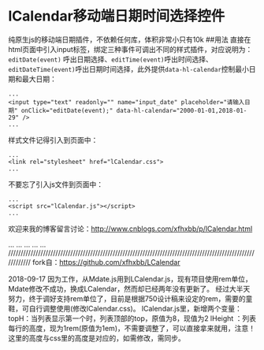 lCalendar移动端日期时间选择控件
==========
纯原生js的移动端日期插件，不依赖任何库，体积非常小只有10k
##用法
直接在html页面中引入input标签，绑定三种事件可调出不同的样式插件，对应说明为：`editDate(event)` 呼出日期选择、`editTime(event)`呼出时间选择、`editDateTime(event)`呼出日期时间选择，此外提供`data-hl-calendar`控制最小日期和最大日期：
```
...
<input type="text" readonly="" name="input_date" placeholder="请输入日期" onClick="editDate(event);" data-hl-calendar="2000-01-01,2018-01-29" />
...
```
样式文件记得引入到页面中：
```
...
<link rel="stylesheet" href="lCalendar.css">
...
```
不要忘了引入js文件到页面中：
```
...
<script src="lCalendar.js"></script>
...
```
欢迎来我的博客留言讨论：http://www.cnblogs.com/xfhxbb/p/lCalendar.html


...
...
...
...
...
////////////////////////////////////////////////////////////////////////////////////////////////////////////
fork自：https://github.com/xfhxbb/LCalendar


2018-09-17
因为工作，从Mdate.js用到LCalendar.js，现有项目使用rem单位，Mdate修改不成功，换成LCalendar，然而却已经两年没有更新了。
经过大半天努力，终于调好支持rem单位了，目前是根据750设计稿来设定的rem，需要的童鞋，可自行调整使用(修改lCalendar.css)。
lCalendar.js里，新增两个变量：
topH：当列表显示第一个时，列表顶部的top，原值为8，现值为2
lHeight ：列表每行的高度，现为1rem(原值为1em)，不需要调整了，可以直接拿来就用，注意！这里的高度与css里的高度是对应的，如需修改，需同步。

